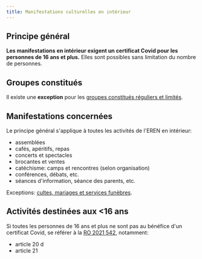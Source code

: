 ```yaml
---
title: Manifestations culturelles en intérieur
---
```


## Principe général

**Les manifestations en intérieur exigent un certificat Covid pour les personnes de 16 ans et plus.**
Elles sont possibles sans limitation du nombre de personnes.

## Groupes constitués

Il existe une **exception** pour les [groupes constitués réguliers et limités](/groupes-constitues/).

## Manifestations concernées

Le principe général s'applique à toutes les activités de l'EREN en intérieur:

- assemblées
- cafés, apéritifs, repas
- concerts et spectacles
- brocantes et ventes
- catéchisme: camps et rencontres (selon organisation)
- conférences, débats, etc.
- séances d'information, séance des parents, etc.

Exceptions: [cultes, mariages et services funèbres](/religieux/).

## Activités destinées aux <16 ans

Si toutes les personnes de 16 ans et plus ne sont pas au bénéfice d'un certificat Covid, se référer à la [RO 2021 542](https://www.fedlex.admin.ch/eli/oc/2021/542/fr), notamment:

- article 20 d
- article 21